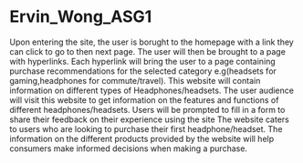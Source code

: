 # Ervin_Wong_ASG1
 Upon entering the site, the user is borught to the homepage with a link they can click to go to then next page.
 The user will then be brought to a page with hyperlinks. Each hyperlink will bring the user to a page containing purchase recommendations for the selected category e.g(headsets for gaming,headphones for commute/travel).
 This website will contain information on different types of Headphones/headsets.
 The user audience will visit this website to get information on the features and functions of different headphones/headsets.
 Users will be prompted to fill in a form to share their feedback on their experience using the site
 The website caters to users who are looking to purchase their first headphone/headset. The information on the different products provided by the website will help consumers make informed decisions when making a purchase. 
